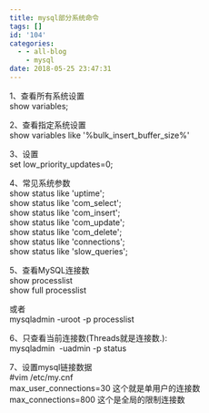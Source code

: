 ```yaml
---
title: mysql部分系统命令
tags: []
id: '104'
categories:
  - - all-blog
    - mysql
date: 2018-05-25 23:47:31
---
```


1、查看所有系统设置  
show variables;  
  
  
2、查看指定系统设置  
show variables like '%bulk\_insert\_buffer\_size%'  
  
  
3、设置  
set low\_priority\_updates=0;  
  
  
4、常见系统参数  
show status like 'uptime';  
show status like 'com\_select';  
show status like 'com\_insert';  
show status like 'com\_update';  
show status like 'com\_delete';  
show status like 'connections';  
show status like 'slow\_queries';  
  
  
5、查看MySQL连接数  
show processlist  
show full processlist  
  
  
或者   
mysqladmin -uroot -p processlist  
  
  
6、只查看当前连接数(Threads就是连接数.):  
mysqladmin  -uadmin -p status  
  
  
7、设置mysql链接数据  
#vim /etc/my.cnf  
max\_user\_connections=30 这个就是单用户的连接数  
max\_connections=800 这个是全局的限制连接数
